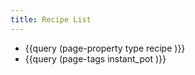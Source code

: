 ```yaml
---
title: Recipe List
---
```


- {{query (page-property type recipe )}}
- {{query (page-tags instant_pot )}}